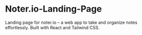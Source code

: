 # Noter.io-Landing-Page
Landing page for noter.io – a web app to take and organize notes effortlessly. Built with React and Tailwind CSS.
